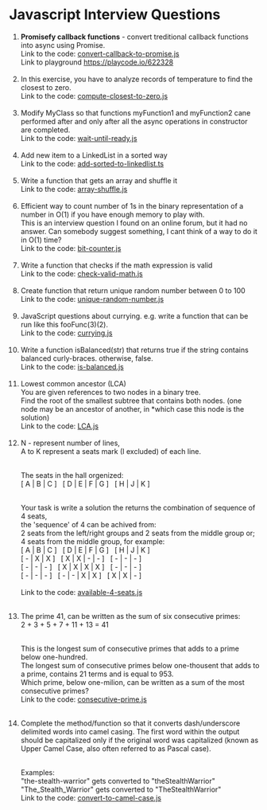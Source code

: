 # Javascript Interview Questions
<ol>
  
  <li>
    <b>Promisefy callback functions</b> - convert treditional callback functions into async using Promise.<br />
    Link to the code: <a href="https://github.com/shlomisderot/javascript-interview-questions/blob/master/convert-callback-to-promise.js">convert-callback-to-promise.js</a><br />
    Link to playground <a href="https://playcode.io/622328" target="_blank">https://playcode.io/622328</a>
    <br /><br />
  </li>
  
  <li>
    In this exercise, you have to analyze records of temperature to find the closest to zero.<br />
    Link to the code: <a href="https://github.com/shlomisderot/javascript-interview-questions/blob/master/compute-closest-to-zero.js">compute-closest-to-zero.js</a>
    <br /><br />
  </li>
  
  <li>
    Modify MyClass so that functions myFunction1 and myFunction2 cane performed after and only after all the async operations in constructor are completed.<br />
    Link to the code: <a href="https://github.com/shlomisderot/javascript-interview-questions/blob/master/wait-until-ready.js">wait-until-ready.js</a>
    <br /><br />
  </li>
  
  <li>
    Add new item to a LinkedList in a sorted way<br />
    Link to the code: <a href="https://github.com/shlomisderot/javascript-interview-questions/blob/master/add-sorted-to-linkedlist.ts">add-sorted-to-linkedlist.ts</a>
    <br /><br />
  </li>
  
  <li>
    Write a function that gets an array and shuffle it<br />
    Link to the code: <a href="https://github.com/shlomisderot/javascript-interview-questions/blob/master/array-shuffle.js">array-shuffle.js</a>
    <br /><br />
  </li>
  
  <li>
    Efficient way to count number of 1s in the binary representation of a number in O(1) if you have enough memory to play with. <br />
    This is an interview question I found on an online forum, but it had no answer. Can somebody suggest something, I cant think of a way to do it in O(1) time?<br />
    Link to the code: <a href="https://github.com/shlomisderot/javascript-interview-questions/blob/master/bit-counter.js">bit-counter.js</a>
    <br /><br />
  </li>
  
  <li>
    Write a function that checks if the math expression is valid<br />
    Link to the code: <a href="https://github.com/shlomisderot/javascript-interview-questions/blob/master/check-valid-math.js">check-valid-math.js</a>
    <br /><br />
  </li>
  
  <li>
    Create function that return unique random number between 0 to 100<br />
    Link to the code: <a href="https://github.com/shlomisderot/javascript-interview-questions/blob/master/unique-random-number.js">unique-random-number.js</a>
    <br /><br />
  </li>
  
  <li>
    JavaScript questions about currying. e.g. write a function that can be run like this fooFunc(3)(2).<br />
    Link to the code: <a href="https://github.com/shlomisderot/javascript-interview-questions/blob/master/currying.js">currying.js</a>
    <br /><br />
  </li>

  <li>
    Write a function isBalanced(str) that returns true if the string contains balanced curly-braces. otherwise, false.<br />
    Link to the code: <a href="https://github.com/shlomisderot/javascript-interview-questions/blob/master/is-balanced.js">is-balanced.js</a>
    <br /><br />
  </li>

  <li>
    Lowest common ancestor (LCA)<br />
    You are given references to two nodes in a binary tree.<br />
    Find the root of the smallest subtree that contains both nodes. (one node may be an ancestor of another, in *which case this node is the solution)<br />
    Link to the code: <a href="https://github.com/shlomisderot/javascript-interview-questions/blob/master/LCA.js">LCA.js</a>
    <br /><br />
  </li>

<li>
  N - represent number of lines,<br />
  A to K represent a seats mark (I excluded) of each line.<br /><br />

  The seats in the hall orgenized:<br />
  [ A | B | C ]&nbsp;&nbsp;&nbsp;[  D | E | F | G ]&nbsp;&nbsp;&nbsp;[  H | J | K ]<br /><br />


  Your task is write a solution the returns the combination of sequence of 4 seats,<br />
    the 'sequence' of 4 can be achived from:<br />
      2 seats from the left/right groups and 2 seats from the middle group or;<br />
      4 seats from the middle group, for example:<br />
      [ A | B | C ]&nbsp;&nbsp;&nbsp;[ D | E | F | G ]&nbsp;&nbsp;&nbsp;[ H | J | K ]<br />
      [ - | X | X ]&nbsp;&nbsp;&nbsp;[ X | X | - | - ]&nbsp;&nbsp;&nbsp;[ - | - | - ]<br />
      [ - | - | - ]&nbsp;&nbsp;&nbsp;[ X | X | X | X ]&nbsp;&nbsp;&nbsp;[ - | - | - ]<br />
      [ - | - | - ]&nbsp;&nbsp;&nbsp;[ - | - | X | X ]&nbsp;&nbsp;&nbsp;[ X | X | - ]<br /><br />
    Link to the code: <a href="https://github.com/shlomisderot/javascript-interview-questions/blob/master/available-4-seats.js">available-4-seats.js</a>
    <br /><br />
</li>

<li>
  The prime 41, can be written as the sum of six consecutive primes:<br />
2 + 3 + 5 + 7 + 11 + 13 = 41<br /><br />

This is the longest sum of consecutive primes that adds to a prime below one-hundred.<br />
The longest sum of consecutive primes below one-thousent that adds to a prime, contains 21 terms and is equal to 953.<br />
Which prime, below one-milion, can be written as a sum of the most consecutive primes?<br />
    Link to the code: <a href="https://github.com/shlomisderot/javascript-interview-questions/blob/master/consecutive-prime.js">consecutive-prime.js</a>
    <br /><br />
</li>

<li>
  Complete the method/function so that it converts dash/underscore delimited words into camel casing. The first word within the output should be capitalized only if the original word was capitalized (known as Upper Camel Case, also often referred to as Pascal case).<br /><br />

Examples:<br />
"the-stealth-warrior" gets converted to "theStealthWarrior"<br />
"The_Stealth_Warrior" gets converted to "TheStealthWarrior"<br />
    Link to the code: <a href="https://github.com/shlomisderot/javascript-interview-questions/blob/master/convert-to-camel-case.js">convert-to-camel-case.js</a>
    <br /><br />
</li>
  
</ol>








